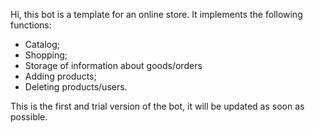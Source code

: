 Hi, this bot is a template for an online store. It implements the following functions:
- Catalog;
- Shopping;
- Storage of information about goods/orders
- Adding products;
- Deleting products/users.

This is the first and trial version of the bot, it will be updated as soon as possible.
